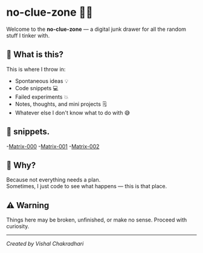 # no-clue-zone 🚧🌀

Welcome to the **no-clue-zone** — a digital junk drawer for all the random stuff I tinker with.

## 🧠 What is this?

This is where I throw in:
- Spontaneous ideas 💡  
- Code snippets 💻  
- Failed experiments 💥  
- Notes, thoughts, and mini projects 🗒️  
- Whatever else I don't know what to do with 😅

##  🔗 snippets.
-[Matrix-000](https://lucky20t.github.io/no-clue-zone/matrix-vibes000.html)
-[Matrix-001](https://lucky20t.github.io/no-clue-zone/matrix-vibes001.html)
-[Matrix-002](https://lucky20t.github.io/no-clue-zone/matrix-vibes002.html)


## 📎 Why?

Because not everything needs a plan.  
Sometimes, I just code to see what happens — this is that place.

## ⚠️ Warning

Things here may be broken, unfinished, or make no sense. Proceed with curiosity.

---

*Created by Vishal Chakradhari*
